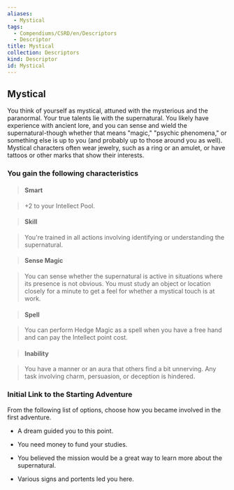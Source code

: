 ```yaml
---
aliases:
  - Mystical
tags:
  - Compendiums/CSRD/en/Descriptors
  - Descriptor
title: Mystical
collection: Descriptors
kind: Descriptor
id: Mystical
---
```

## Mystical    
You think of yourself as mystical, attuned with the mysterious and the paranormal. Your true talents lie with the supernatural. You likely have experience with ancient lore, and you can sense and wield the supernatural-though whether that means "magic," "psychic phenomena," or something else is up to you (and probably up to those around you as well). Mystical characters often wear jewelry, such as a ring or an amulet, or have tattoos or other marks that show their interests.  
### You gain the following characteristics    
> #### Smart  
> +2 to your Intellect Pool.    
  
> #### Skill  
> You're trained in all actions involving identifying or understanding the supernatural.    
  
> #### Sense Magic  
> You can sense whether the supernatural is active in situations where its presence is not obvious. You must study an object or location closely for a minute to get a feel for whether a mystical touch is at work.    
  
> #### Spell  
> You can perform Hedge Magic as a spell when you have a free hand and can pay the Intellect point cost.    
  
> #### Inability  
> You have a manner or an aura that others find a bit unnerving. Any task involving charm, persuasion, or deception is hindered.    
  
### Initial Link to the Starting Adventure    
From the following list of options, choose how you became involved in the first adventure.    
- A dream guided you to this point.    
- You need money to fund your studies.    
- You believed the mission would be a great way to learn more about the supernatural.    
- Various signs and portents led you here.  
